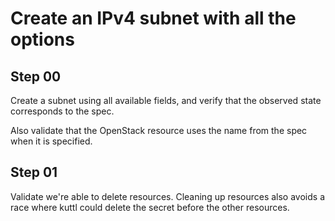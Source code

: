 # Create an IPv4 subnet with all the options

## Step 00

Create a subnet using all available fields, and verify that the observed state corresponds to the spec.

Also validate that the OpenStack resource uses the name from the spec when it is specified.

## Step 01

Validate we're able to delete resources.
Cleaning up resources also avoids a race where kuttl could delete the secret before the other resources.
